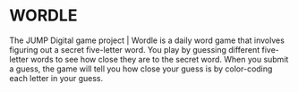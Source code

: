 # WORDLE
The JUMP Digital game project | Wordle is a daily word game that involves figuring out a secret five-letter word. You play by guessing different five-letter words to see how close they are to the secret word. When you submit a guess, the game will tell you how close your guess is by color-coding each letter in your guess.
